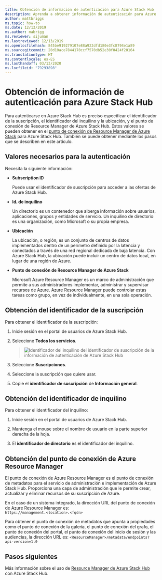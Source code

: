```yaml
---
title: Obtención de información de autenticación para Azure Stack Hub
description: Aprenda a obtener información de autenticación para Azure Stack Hub
author: mattbriggs
ms.topic: how-to
ms.date: 12/13/2019
ms.author: mabrigg
ms.reviewer: sijuman
ms.lastreviewed: 12/13/2019
ms.openlocfilehash: 845be919279107e88a922dfd180e3fc8794e1a89
ms.sourcegitcommit: 20d10ace7844170ccf7570db52e30f0424f20164
ms.translationtype: HT
ms.contentlocale: es-ES
ms.lasthandoff: 03/13/2020
ms.locfileid: "79293898"
---
```

# <a name="get-authentication-information-for-azure-stack-hub"></a>Obtención de información de autenticación para Azure Stack Hub

Para autenticarse en Azure Stack Hub es preciso especificar el identificador de la suscripción, el identificador del inquilino y la ubicación, y el punto de conexión de Resource Manager de Azure Stack Hub. Estos valores se pueden obtener en el [punto de conexión de Resource Manager de Azure Stack](https://docs.microsoft.com/azure-stack/user/azure-stack-version-profiles-ruby?view=azs-1910#the-azure-stack-hub-resource-manager-endpoint) para Azure Stack Hub. También se puede obtener mediante los pasos que se describen en este artículo.

## <a name="values-needed-to-authenticate"></a>Valores necesarios para la autenticación

Necesita la siguiente información:

-   **Subscription ID**  

    Puede usar el identificador de suscripción para acceder a las ofertas de Azure Stack Hub.

-   **Id. de inquilino**

    Un directorio es un contenedor que alberga información sobre usuarios, aplicaciones, grupos y entidades de servicio. Un inquilino de directorio es una organización, como Microsoft o su propia empresa.

-   **Ubicación**

    La ubicación, o región, es un conjunto de centros de datos implementados dentro de un perímetro definido por la latencia y conectados a través de una red regional dedicada de baja latencia. Con Azure Stack Hub, la ubicación puede incluir un centro de datos local, en lugar de una región de Azure.

-   **Punto de conexión de Resource Manager de Azure Stack**

    Microsoft Azure Resource Manager es un marco de administración que permite a sus administradores implementar, administrar y supervisar recursos de Azure. Azure Resource Manager puede controlar estas tareas como grupo, en vez de individualmente, en una sola operación.

## <a name="get-the-subscription-id"></a>Obtención del identificador de la suscripción

Para obtener el identificador de la suscripción:

1.  Inicie sesión en el portal de usuarios de Azure Stack Hub.

2.  Seleccione **Todos los servicios**.

    > ![Identificador del inquilino del identificador de suscripción de la información de autenticación de Azure Stack Hub](./media/authenticate-azure-stack-hub/azure-stack-hub-auth-info.png)

3.  Seleccione **Suscripciones**.

4.  Seleccione la suscripción que quiere usar.

5.  Copie el **identificador de suscripción** de **Información general**.

## <a name="get-the-tenant-id"></a>Obtención del identificador de inquilino

Para obtener el identificador del inquilino:

1.  Inicie sesión en el portal de usuarios de Azure Stack Hub.

2.  Mantenga el mouse sobre el nombre de usuario en la parte superior derecha de la hoja.

3.  El **identificador de directorio** es el identificador del inquilino.

## <a name="get-the-azure-resource-manager-endpoint"></a>Obtención del punto de conexión de Azure Resource Manager

El punto de conexión de Azure Resource Manager es el punto de conexión de metadatos para el servicio de administración e implementación de Azure Stack Hub. Proporciona una capa de administración que le permite crear, actualizar y eliminar recursos de su suscripción de Azure.

En el caso de un sistema integrado, la dirección URL del punto de conexión de Azure Resource Manager es:<br>`https://management.<location>.<fqdn>`

Para obtener el punto de conexión de metadatos que apunta a propiedades como el punto de conexión de la galería, el punto de conexión del grafo, el punto de conexión del portal, el punto de conexión del inicio de sesión y las audiencias, la dirección URL es: `<ResourceManager>/metadata/endpoints?api-version=1.0`

## <a name="next-steps"></a>Pasos siguientes

Más información sobre el uso de [Resource Manager de Azure Stack Hub](https://docs.microsoft.com/azure-stack/user/azure-stack-version-profiles?view=azs-1910) con Azure Stack Hub.

